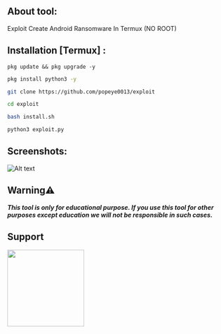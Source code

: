 ## About tool:

Exploit Create Android Ransomware In Termux (NO ROOT)

## Installation [Termux] :

```
pkg update && pkg upgrade -y
```
```bash
pkg install python3 -y
```
```bash
git clone https://github.com/popeye0013/exploit
```
```bash
cd exploit
```
```bash
bash install.sh
```
```bash
python3 exploit.py
```

## Screenshots:

![Alt text](https://github.com/popeye0013/Exploit/blob/main/Screenshot/Screenshot_01.png)

## Warning⚠️
***This tool is only for educational purpose. If you use this tool for other purposes except education we will not be responsible in such cases.***

## Support

<p align="vertical"><a href="https://paypal.me/popeye0013"><img src="https://github.com/aha999/DonateButtons/blob/1371730702589476cbd31790685ded66857a1f08/Paypal.png" width="175"></a></p>
